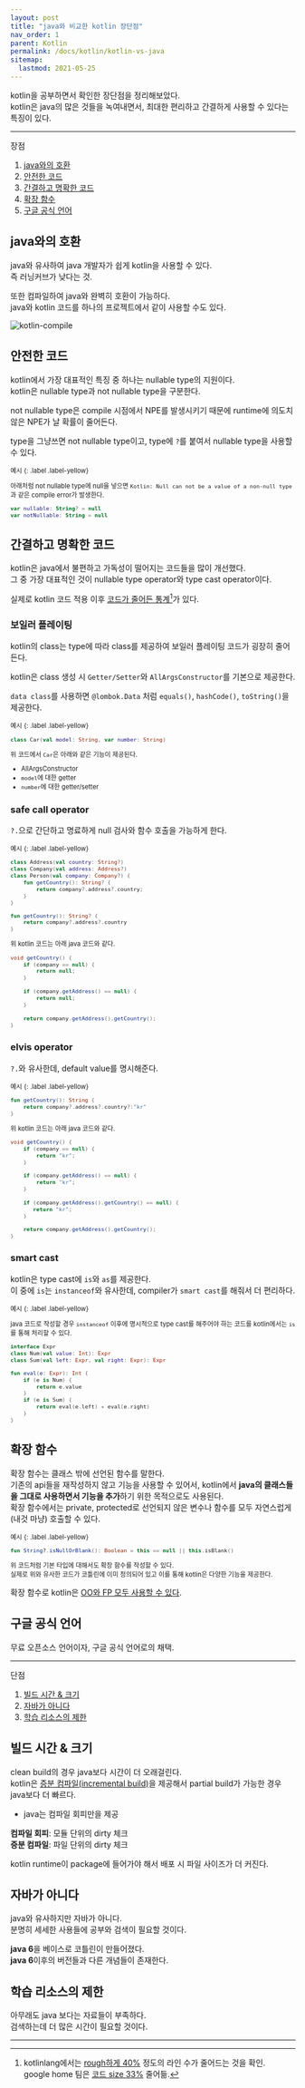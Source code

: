 ```yaml
---
layout: post
title: "java와 비교한 kotlin 장단점"
nav_order: 1
parent: Kotlin
permalink: /docs/kotlin/kotlin-vs-java
sitemap:
  lastmod: 2021-05-25
---
```


kotlin을 공부하면서 확인한 장단점을 정리해보았다.  
kotlin은 java의 많은 것들을 녹여내면서, 최대한 편리하고 간결하게 사용할 수 있다는 특징이 있다.

---

장점
1. [java와의 호환](#java와의-호환)
2. [안전한 코드](#안전한-코드)
3. [간결하고 명확한 코드](#간결하고-명확한-코드)
4. [확장 함수](#확장-함수)
5. [구글 공식 언어](#구글-공식-언어)


## java와의 호환

java와 유사하여 java 개발자가 쉽게 kotlin을 사용할 수 있다.  
즉 러닝커브가 낮다는 것.

또한 컴파일하여 java와 완벽히 호환이 가능하다.  
java와 kotlin 코드를 하나의 프로젝트에서 같이 사용할 수도 있다.  

![kotlin-compile](/images/post/kotlin_in_action/1_1.jpg)

## 안전한 코드

kotlin에서 가장 대표적인 특징 중 하나는 nullable type의 지원이다.  
kotlin은 nullable type과 not nullable type을 구분한다.  

not nullable type은 compile 시점에서 NPE를 발생시키기 때문에 runtime에 의도치 않은 NPE가 날 확률이 줄어든다.

type을 그냥쓰면 not nullable type이고, type에 `?`를 붙여서 nullable type을 사용할 수 있다.

<div class="code-example" markdown="1" style="font-size: 0.8em">
예시
{: .label .label-yellow}

아래처럼 not nullable type에 null을 넣으면 `Kotlin: Null can not be a value of a non-null type`과 같은 compile error가 발생한다.

```kotlin
var nullable: String? = null
var notNullable: String = null
```
</div>

## 간결하고 명확한 코드

kotlin은 java에서 불편하고 가독성이 떨어지는 코드들을 많이 개선했다.  
그 중 가장 대표적인 것이 nullable type operator와 type cast operator이다.  

실제로 kotlin 코드 적용 이후 <u>코드가 줄어든 통계</u>[^1]가 있다.

### 보일러 플레이팅

kotlin의 class는 type에 따라  class를 제공하여 보일러 플레이팅 코드가 굉장히 줄어든다.  

kotlin은 class 생성 시 `Getter/Setter`와 `AllArgsConstructor`를 기본으로 제공한다.  

`data class`를 사용하면 `@lombok.Data` 처럼 `equals()`, `hashCode()`, `toString()`을 제공한다. 

<div class="code-example" markdown="1" style="font-size: 0.8em">
예시
{: .label .label-yellow}

```kotlin
class Car(val model: String, var number: String)
```

위 코드에서 `Car`은 아래와 같은 기능이 제공된다.
- AllArgsConstructor
- `model`에 대한 getter
- `number`에 대한 getter/setter
</div>

### safe call operator

`?.`으로 간단하고 명료하게 null 검사와 함수 호출을 가능하게 한다.

<div class="code-example" markdown="1" style="font-size: 0.8em">
예시
{: .label .label-yellow}

```kotlin
class Address(val country: String?)
class Company(val address: Address?)
class Person(val company: Company?) {
    fun getCountry(): String? {
        return company?.address?.country;
    }
}

fun getCountry(): String? {
    return company?.address?.country
}
```

위 kotlin 코드는 아래 java 코드와 같다.

```java
void getCountry() {
    if (company == null) {
        return null;
    }
    
    if (company.getAddress() == null) {
        return null;
    }
    
    return company.getAddress().getCountry();
}
```
</div>

### elvis operator

`?.`와 유사한데, default value를 명시해준다.

<div class="code-example" markdown="1" style="font-size: 0.8em">
예시
{: .label .label-yellow}

```kotlin
fun getCountry(): String {
    return company?.address?.country?:"kr"
}
```

위 kotlin 코드는 아래 java 코드와 같다.

```java
void getCountry() {
    if (company == null) {
        return "kr";
    }
    
    if (company.getAddress() == null) {
        return "kr";
    }
    
    if (company.getAddress().getCountry() == null) {
       return "kr";
    }

    return company.getAddress().getCountry();
}
```
</div>

### smart cast

kotlin은 type cast에 `is`와 `as`를 제공한다.  
이 중에 `is`는 `instanceof`와 유사한데, compiler가 `smart cast`를 해줘서 더 편리하다.  

<div class="code-example" markdown="1" style="font-size: 0.8em">
예시
{: .label .label-yellow}

java 코드로 작성할 경우 `instanceof` 이후에 명시적으로 type cast를 해주어야 하는 코드를 kotlin에서는 `is`를 통해 처리할 수 있다.

```kotlin
interface Expr
class Num(val value: Int): Expr
class Sum(val left: Expr, val right: Expr): Expr

fun eval(e: Expr): Int {
    if (e is Num) {
        return e.value
    }
    if (e is Sum) {
        return eval(e.left) + eval(e.right)
    }
}
```
</div>

## 확장 함수

확장 함수는 클래스 밖에 선언된 함수를 말한다.  
기존의 api들을 재작성하지 않고 기능을 사용할 수 있어서, kotlin에서 **java의 클래스들을 그대로 사용하면서 기능을 추가**하기 위한 목적으로도 사용된다.  
확장 함수에서는 private, protected로 선언되지 않은 변수나 함수를 모두 자연스럽게 (내것 마냥) 호출할 수 있다.  

<div class="code-example" markdown="1" style="font-size: 0.8em">
예시
{: .label .label-yellow}

```kotlin
fun String?.isNullOrBlank(): Boolean = this == null || this.isBlank()
```

위 코드처럼 기본 타입에 대해서도 확장 함수를 작성할 수 있다.  
실제로 위와 유사한 코드가 코틀린에 이미 정의되어 있고 이를 통해 kotlin은 다양한 기능을 제공한다.
</div>

확장 함수로 kotlin은 [OO와 FP 모두 사용할 수 있다](https://kotlinlang.org/docs/faq.html#is-kotlin-an-object-oriented-language-or-a-functional-one).

## 구글 공식 언어

무료 오픈소스 언어이자, 구글 공식 언어로의 채택.

---

단점
1. [빌드 시간 & 크기](#빌드-시간--크기)
2. [자바가 아니다](#자바가-아니다)
3. [학습 리소스의 제한](#학습-리소스의-제한)

## 빌드 시간 & 크기

clean build의 경우 java보다 시간이 더 오래걸린다.  
kotlin은 [증분 컴파일(incremental build)](https://blog.jetbrains.com/ko/kotlin/2020/10/the-dark-secrets-of-fast-compilation-for-kotlin/)을 제공해서 partial build가 가능한 경우 java보다 더 빠르다.  
- java는 컴파일 회피만을 제공

**컴파일 회피**: 모듈 단위의 dirty 체크  
**증분 컴파일**: 파일 단위의 dirty 체크


kotlin runtime이 package에 들어가야 해서 배포 시 파일 사이즈가 더 커진다.

## 자바가 아니다

java와 유사하지만 자바가 아니다.  
분명히 세세한 사용들에 공부와 검색이 필요할 것이다.  

**java 6**을 베이스로 코틀린이 만들어졌다.  
**java 6**이후의 버전들과 다른 개념들이 존재한다.

## 학습 리소스의 제한

아무래도 java 보다는 자료들이 부족하다.  
검색하는데 더 많은 시간이 필요할 것이다.


-----
[^1]: kotlinlang에서는 [rough하게 40%](https://kotlinlang.org/docs/faq.html#what-advantages-does-kotlin-give-me-over-the-java-programming-language) 정도의 라인 수가 줄어드는 것을 확인.<br> google home 팀은 [코드 size 33%](https://developer.android.com/kotlin/first) 줄어듦.
